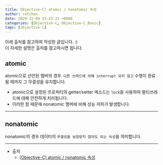 ```yaml
---
title: Objective-C) atomic / nonatomic 속성
author: cotchan
date: 2020-12-09 15:23:21 +0800 
categories: [Objective-C, Objective-C_Basic] 
tags: [objective-c] 
---
```


아래 출처를 참고하여 작성한 글입니다. :)        
더 자세한 설명은 출처를 참고하시면 됩니다.    

## atomic

atomic으로 선언된 멤버의 경우` 다른 쓰레드에 의해 interrupt 되지 않고` 수행이 완료될 때까지 그 무결성을 유지합니다.    


+ atomic으로 설정된 프로퍼티의 getter/setter 메소드는 `lock`을 사용하여 멀티쓰레드에 대해 안전하게 처리됩니다.
+ 이러한 점 때문에 nonatomic 멤버에 비해 성능 저하가 발생합니다.

---


## nonatomic

nonatomic의 경우 데이터의 `무결성을 보장받지 않아도 되는 속성`을 의미합니다.

---

+ 출처	
	+ [[Objective-C] atomic / nonatomic 속성](https://dangercloz.tistory.com/84?category=671332)
